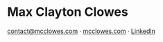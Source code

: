 # Max Clayton Clowes

[contact@mcclowes.com](mailto:contact@mcclowes.com) · [mcclowes.com](https://bit.ly/mcclowes) · [LinkedIn](https://www.linkedin.com/in/maxclaytonclowes/)


